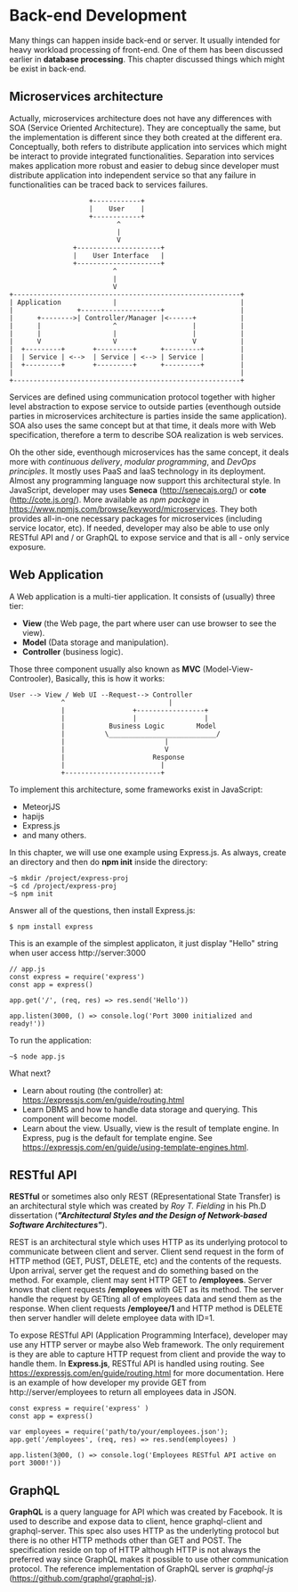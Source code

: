 # Back-end Development

Many things can happen inside back-end or server. It usually intended for heavy workload processing of front-end. One of them has been discussed earlier in __database processing__. This chapter discussed things which might be exist in back-end.

## Microservices architecture

Actually, microservices architecture does not have any differences with SOA (Service Oriented Architecture). They are conceptually the same, but the implementation is different since they both created at the different era. Conceptually, both refers to distribute application into services which might be interact to provide integrated functionalities. Separation into services makes application more robust and easier to debug since developer must distribute application into independent service so that any failure in functionalities can be traced back to services failures.

```
                    +------------+
                    |    User    |
                    +------------+
                           ^
                           |
                           V
                +---------------------+
                |    User Interface   |
                +---------------------+
                          ^
                          |
                          V
+---------------------------------------------------------+
| Application             |                               |
|                +--------------------+                   |
|      +-------->| Controller/Manager |<------+           |
|      |                  ^                   |           |
|      |                  |                   |           |
|      V                  V                   V           |
|  +---------+       +---------+      +---------+         |
|  | Service | <-->  | Service | <--> | Service |         |
|  +---------+       +---------+      +---------+         |
|                                                         |
+---------------------------------------------------------+
```

Services are defined using communication protocol together with higher level abstraction to expose service to outside parties (eventhough outside parties in microservices architecture is parties inside the same application). SOA also uses the same concept but at that time, it deals more with Web specification, therefore a term to describe SOA realization is web services.

Oh the other side, eventhough microservices has the same concept, it deals more with _continuous delivery_, _modular programming_, and _DevOps principles_. It mostly uses PaaS and IaaS technology in its deployment. Almost any programming language now support this architectural style. In JavaScript, developer may uses __Seneca__ (http://senecajs.org/) or __cote__ (http://cote.js.org/). More available as _npm package_ in https://www.npmjs.com/browse/keyword/microservices. They both provides all-in-one necessary packages for microservices (including service locator, etc). If needed, developer may also be able to use only RESTful API and / or GraphQL to expose service and that is all - only service exposure.

## Web Application

A Web application is a multi-tier application. It consists of (usually) three tier:
- __View__ (the Web page, the part where user can use browser to see the view).
- __Model__ (Data storage and manipulation).
- __Controller__ (business logic).

Those three component usually also known as __MVC__ (Model-View-Controoler), Basically, this is how it works:

```
User --> View / Web UI --Request--> Controller
             ^                          |
             |                 +-----------------+
             |                 |                 |
             |           Business Logic        Model
             |          \___________________________/
             |                         |
             |                         V
             |                      Response
             |                        |
             +------------------------+
```

To implement this architecture, some frameworks exist in JavaScript:
- MeteorjJS
- hapijs
- Express.js
- and many others.

In this chapter, we will use one example using Express.js. As always, create an directory and then do __npm init__ inside the directory:

```
~$ mkdir /project/express-proj
~$ cd /project/express-proj
~$ npm init
```

Answer all of the questions, then install Express.js:

    $ npm install express

This is an example of the simplest applicaton, it just display "Hello" string when user access http://server:3000

```
// app.js
const express = require('express')
const app = express()

app.get('/', (req, res) => res.send('Hello'))

app.listen(3000, () => console.log('Port 3000 initialized and ready!'))
```

To run the application:

    ~$ node app.js

What next?

- Learn about routing (the controller) at: https://expressjs.com/en/guide/routing.html
- Learn DBMS and how to handle data storage and querying. This component will become model.
- Learn about the view. Usually, view is the result of template engine. In Express, pug is the default for template engine. See https://expressjs.com/en/guide/using-template-engines.html.

## RESTful API

__RESTful__ or sometimes also only REST (REpresentational State Transfer) is an architectural style which was created by _Roy T. Fielding_ in his Ph.D dissertation (___"Architectural Styles and the Design of Network-based Software Architectures"___).

REST is an architectural style which uses HTTP as its underlying protocol to communicate between client and server. Client send request in the form of HTTP method (GET, PUST, DELETE, etc) and the contents of the requests. Upon arrival, server get the request and do something based on the method. For example, client may sent HTTP GET to __/employees__. Server knows that client requests __/employees__ with GET as its method. The server handle the request by GETting all of employees data and send them as the response. When client requests __/employee/1__ and HTTP method is DELETE then server handler will delete employee data with ID=1.

To expose RESTful API (Application Programming Interface), developer may use any HTTP server or maybe also Web framework. The only requirement is they are able to capture HTTP request from client and provide the way to handle them. In __Express.js__, RESTful API is handled using routing. See https://expressjs.com/en/guide/routing.html for more documentation. Here is an example of how developer my provide GET from http://server/employees to return all employees data in JSON.

```
const express = require('express' )
const app = express()

var employees = require('path/to/your/employees.json');
app.get('/employees', (req, res) => res.send(employees) )

app.listen(3@00, () => console.log('Employees RESTful API active on port 3000!'))
```

## GraphQL

__GraphQL__ is a query language for API which was created by Facebook. It is used to describe and expose data to client, hence graphql-client and graphql-server. This spec also uses HTTP as the underlyting protocol but there is no other HTTP methods other than GET and POST. The specification reside on top of HTTP although HTTP is not always the preferred way since GraphQL makes it possible to use other communication protocol. The reference implementation of GraphQL server is _graphql-js_ (https://github.com/graphql/graphql-js).


 
